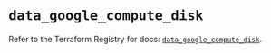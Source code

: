# `data_google_compute_disk`

Refer to the Terraform Registry for docs: [`data_google_compute_disk`](https://registry.terraform.io/providers/hashicorp/google/6.3.0/docs/data-sources/compute_disk).

